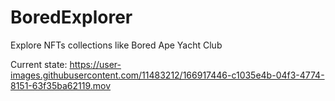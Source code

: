# BoredExplorer
Explore NFTs collections like Bored Ape Yacht Club

Current state:
https://user-images.githubusercontent.com/11483212/166917446-c1035e4b-04f3-4774-8151-63f35ba62119.mov

